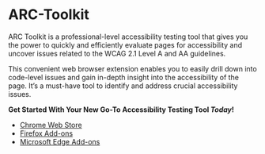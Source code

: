 # ARC-Toolkit

ARC Toolkit is a professional-level accessibility testing tool that gives you the power to quickly and efficiently evaluate pages for accessibility and uncover issues related to the WCAG 2.1 Level A and AA guidelines.

This convenient web browser extension enables you to easily drill down into code-level issues and gain in-depth insight into the accessibility of the page. It’s a must-have tool to identify and address crucial accessibility issues.

**Get Started With Your New Go-To Accessibility Testing Tool _Today_!**

* [Chrome Web Store]()
* [Firefox Add-ons]()
* [Microsoft Edge Add-ons]()
